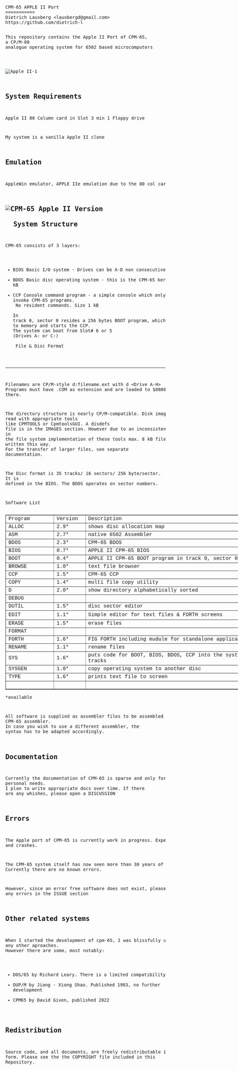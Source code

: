 <html>
  <head>
    <meta http-equiv="content-type" content="text/html; charset=windows-1252">
    <link rel="alternate stylesheet" type="text/css" href="resource://gre-resources/plaintext.css">
  </head>
  <body>
    <pre>CPM-65 APPLE II Port
===========
Dietrich Lausberg &lt;lausbergd@gmail.com&gt;
https://github.com/dietrich-l

This repository contains the Apple II Port of CPM-65, <br>a CP/M-80 analogue operating system for 6502 based microcomputers

<br>![Apple II-1](https://github.com/Dietrich-L/CPM-65/assets/83355183/6d946487-f3c6-4fc6-a930-0c7e1b2a7a81)


System Requirements
--------------------------
Apple II
80 Column card in Slot 3
min 1 Floppy drive

My system is a vanilla Apple II clone

Emulation
--------------------
AppleWin emulator, APPLE IIe emulation due to the 80 col card

![CPM-65 Apple II Version](https://github.com/Dietrich-L/CPM-65/assets/83355183/dfc8af17-442d-441a-96ec-6f0cbbf5ddcf)<br><br>&nbsp; System Structure
--------------------
CPM-65 consists of 3 layers:
- BIOS Basic I/O system - Drives can be A-D non consecutive. 
- BDOS Basic disc operating system - this is the CPM-65 kernal. Size 2 kB
- CCP Console command program - a simple console which only allows to invoke CPM-65 programs. <br>      No resident commands. Size 1 kB<br><br>In track 0, sector 0 resides a 256 bytes BOOT program, which loads CPM-65 to memory and starts the CCP. <br>The system can boot from Slot# 6 or 5 (Drives A: or C:)<br><br>&nbsp;File &amp; Disc Format
----------------------
Filenames are CP/M-style d:filename.ext with d &lt;Drive A-H&gt;
Programs must have .COM as extension and are loaded to $0800 and started there.

The directory structure is nearly CP/M-compatible. Disk images can be read with appropriate  tools <br>like CPMTOOLS or CpmtoolsGUI. A disdefs file is in the IMAGES section. However due to an inconsistency <br>in the file system implementation of these tools max. 8 kB files can be written this way. <br>For the transfer of larger files, see separate documentation.

The Disc format is 35 tracks/ 16 sectors/ 256 byte/sector. <br>It is defined in the BIOS. The BDOS operates on sector numbers. 

Software List
</pre>
    <table style="width: 809px;" border="1">
      <tbody>
        <tr>
          <td style="width: 140.383px;"><span style="font-family: Courier New,Courier,monospace;">Program<br>
            </span></td>
          <td style="margin-left: 90px; width: 83.65px;"><span style="font-family: Courier New,Courier,monospace;">Version<br>
            </span></td>
          <td style="width: 575px; margin-left: -100px;"><span style="font-family: Courier New,Courier,monospace;">Description<br>
            </span></td>
        </tr>
        <tr>
          <td><span style="font-family: Courier New,Courier,monospace;">ALLOC<br>
            </span></td>
          <td><span style="font-family: Courier New,Courier,monospace;">2.9*<br>
            </span></td>
          <td><span style="font-family: Courier New,Courier,monospace;">shows
              disc allocation map<br>
            </span></td>
        </tr>
        <tr>
          <td><span style="font-family: Courier New,Courier,monospace;">ASM<br>
            </span></td>
          <td><span style="font-family: Courier New,Courier,monospace;">2.7*<br>
            </span></td>
          <td><span style="font-family: Courier New,Courier,monospace;">native
              6502 Assembler<br>
            </span></td>
        </tr>
        <tr>
          <td><span style="font-family: Courier New,Courier,monospace;">BDOS<br>
            </span></td>
          <td><span style="font-family: Courier New,Courier,monospace;">2.3*<br>
            </span></td>
          <td><span style="font-family: Courier New,Courier,monospace;">CPM-65
              BDOS<br>
            </span></td>
        </tr>
        <tr>
          <td><span style="font-family: Courier New,Courier,monospace;">BIOS<br>
            </span></td>
          <td><span style="font-family: Courier New,Courier,monospace;">0.7*<br>
            </span></td>
          <td><span style="font-family: Courier New,Courier,monospace;">APPLE II
              CPM-65 BIOS</span></td>
        </tr>
        <tr>
          <td><span style="font-family: Courier New,Courier,monospace;">BOOT<br>
            </span></td>
          <td><span style="font-family: Courier New,Courier,monospace;">0.4*<br>
            </span></td>
          <td><span style="font-family: Courier New,Courier,monospace;">APPLE II
              CPM-65 BOOT program in track 0, sector 0<br>
            </span></td>
        </tr>
        <tr>
          <td><span style="font-family: Courier New,Courier,monospace;">BROWSE<br>
            </span></td>
          <td><span style="font-family: Courier New,Courier,monospace;">1.0*<br>
            </span></td>
          <td><span style="font-family: Courier New,Courier,monospace;">text
              file browser<br>
            </span></td>
        </tr>
        <tr>
          <td><span style="font-family: Courier New,Courier,monospace;">CCP<br>
            </span></td>
          <td><span style="font-family: Courier New,Courier,monospace;">1.5*<br>
            </span></td>
          <td><span style="font-family: Courier New,Courier,monospace;">CPM-65
              CCP<br>
            </span></td>
        </tr>
        <tr>
          <td><span style="font-family: Courier New,Courier,monospace;">COPY<br>
            </span></td>
          <td><span style="font-family: Courier New,Courier,monospace;">1.4*<br>
            </span></td>
          <td><span style="font-family: Courier New,Courier,monospace;">multi
              file copy utility<br>
            </span></td>
        </tr>
        <tr>
          <td><span style="font-family: Courier New,Courier,monospace;">D<br>
            </span></td>
          <td><span style="font-family: Courier New,Courier,monospace;">2.0*<br>
            </span></td>
          <td><span style="font-family: Courier New,Courier,monospace;">show
              directory alphabetically sorted<br>
            </span></td>
        </tr>
        <tr>
          <td><span style="font-family: Courier New,Courier,monospace;">DEBUG<br>
            </span></td>
          <td><span style="font-family: Courier New,Courier,monospace;"><br>
            </span></td>
          <td><span style="font-family: Courier New,Courier,monospace;"><br>
            </span></td>
        </tr>
        <tr>
          <td><span style="font-family: Courier New,Courier,monospace;">DUTIL<br>
            </span></td>
          <td><span style="font-family: Courier New,Courier,monospace;">1.5*<br>
            </span></td>
          <td><span style="font-family: Courier New,Courier,monospace;">disc
              sector editor<br>
            </span></td>
        </tr>
        <tr>
          <td style="height: 28.8167px;"><span style="font-family: Courier New,Courier,monospace;">EDIT<br>
            </span></td>
          <td><span style="font-family: Courier New,Courier,monospace;">1.1*<br>
            </span></td>
          <td><span style="font-family: Courier New,Courier,monospace;">Simple
              editor for text files &amp; FORTH screens<br>
            </span></td>
        </tr>
        <tr>
          <td><span style="font-family: Courier New,Courier,monospace;">ERASE<br>
            </span></td>
          <td><span style="font-family: Courier New,Courier,monospace;">1.5*<br>
            </span></td>
          <td><span style="font-family: Courier New,Courier,monospace;">erase
              files<br>
            </span></td>
        </tr>
        <tr>
          <td><span style="font-family: Courier New,Courier,monospace;">FORMAT<br>
            </span></td>
          <td><span style="font-family: Courier New,Courier,monospace;"><br>
            </span></td>
          <td><span style="font-family: Courier New,Courier,monospace;"><br>
            </span></td>
        </tr>
        <tr>
          <td><span style="font-family: Courier New,Courier,monospace;">FORTH<br>
            </span></td>
          <td><span style="font-family: Courier New,Courier,monospace;">1.6*<br>
            </span></td>
          <td><span style="font-family: Courier New,Courier,monospace;">FIG
              FORTH including mudule for standalone applications<br>
            </span></td>
        </tr>
        <tr>
          <td><span style="font-family: Courier New,Courier,monospace;">RENAME<br>
            </span></td>
          <td><span style="font-family: Courier New,Courier,monospace;">1.1*<br>
            </span></td>
          <td><span style="font-family: Courier New,Courier,monospace;">rename
              files<br>
            </span></td>
        </tr>
        <tr>
          <td><span style="font-family: Courier New,Courier,monospace;">SYS<br>
            </span></td>
          <td><span style="font-family: Courier New,Courier,monospace;">1.6*<br>
            </span></td>
          <td><span style="font-family: Courier New,Courier,monospace;">puts
              code for BOOT, BIOS, BDOS, CCP into the system tracks<br>
            </span></td>
        </tr>
        <tr>
          <td><span style="font-family: Courier New,Courier,monospace;">SYSGEN<br>
            </span></td>
          <td><span style="font-family: Courier New,Courier,monospace;">1.0*<br>
            </span></td>
          <td><span style="font-family: Courier New,Courier,monospace;">copy
              operating system to another disc<br>
            </span></td>
        </tr>
        <tr>
          <td><span style="font-family: Courier New,Courier,monospace;">TYPE<br>
            </span></td>
          <td><span style="font-family: Courier New,Courier,monospace;">1.6*<br>
            </span></td>
          <td><span style="font-family: Courier New,Courier,monospace;">prints
              text file to screen<br>
            </span></td>
        </tr>
        <tr>
          <td><span style="font-family: Courier New,Courier,monospace;"><br>
            </span></td>
          <td><span style="font-family: Courier New,Courier,monospace;"><br>
            </span></td>
          <td><span style="font-family: Courier New,Courier,monospace;"><br>
            </span></td>
        </tr>
      </tbody>
    </table>
    <pre>*available

All software is supplied as assembler files to be assembled with the CPM-65 assembler. <br>In case you wish to use a different assembler, the syntax has to be adapted accordingly.

Documentation
--------------------
Currently the documentation of CPM-65 is sparse and only for my personal needs. <br>I plan to write appropriate docs over time. If there are any whishes, please open a DISCUSSION

Errors
--------------------
The Apple port of CPM-65 is currently work in progress. Expect errors and crashes.

The CPM-65 system itself has now seen more than 30 years of service. Currently there are no known errors. 

However, since an error free software does not exist, please report any errors in the ISSUE section

Other related systems
---------------------
When I started the development of cpm-65, I was blissfully unaware of any other aproaches. <br>However there are some, most notably:
- DOS/65 by Richard Leary. There is a limited compatibility
- OUP/M  by Jiang - Xiong Shao. Published 1983, no further development
- CPM65 by David Given, published 2022


Redistribution
--------------
Source code, and all documents, are freely redistributable in
any form. Please see the the COPYRIGHT file included in this
Repository.</pre>
  </body>
</html>
